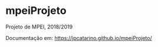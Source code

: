 # mpeiProjeto
Projeto de MPEI, 2018/2019

Documentação em: https://jpcatarino.github.io/mpeiProjeto/
